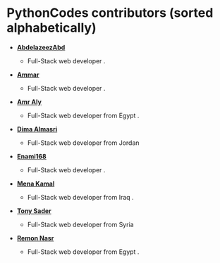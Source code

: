 PythonCodes contributors (sorted alphabetically)
============================================

* **[AbdelazeezAbd](https://github.com/AbdelazeezAbd)**

  * Full-Stack web developer .

* **[Ammar ](https://github.com/ammore5)**

  * Full-Stack web developer .

* **[Amr Aly](https://github.com/gerad)**

  * Full-Stack web developer from Egypt .
  

* **[Dima Almasri](https://github.com/dimaalmasri)**

  * Full-Stack web developer from Jordan 

* **[Enami168](https://github.com/enami168)**

  * Full-Stack web developer .


* **[Mena Kamal](https://github.com/MenaKamal)**

  * Full-Stack web developer from Iraq .

* **[Tony Sader](https://github.com/tonysader)**

  * Full-Stack web developer from Syria

* **[Remon Nasr](https://github.com/remon)**

  * Full-Stack web developer from Egypt .

